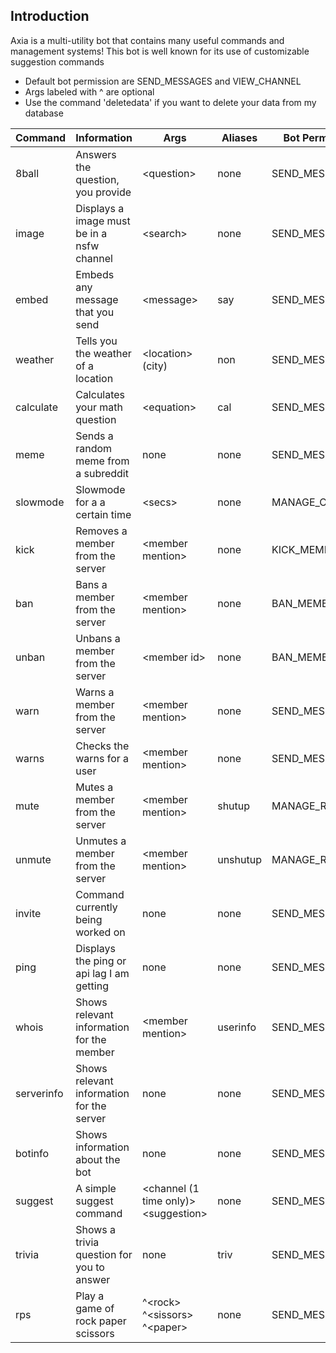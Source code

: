 ## Introduction
Axia is a multi-utility bot that contains many useful commands and management systems! This bot is well known for its use of customizable suggestion commands 
 
 * Default bot permission are SEND_MESSAGES and VIEW_CHANNEL
 * Args labeled with ^ are optional
 * Use the command 'deletedata' if you want to delete your data from my database
 
Command | Information | Args | Aliases | Bot Permissions
------------ | ------------- | ------------- | ------------- | -------------
8ball | Answers the question, you provide | \<question> | none | SEND_MESSAGES
image | Displays a image must be in a nsfw channel | \<search> | none | SEND_MESSAGES
embed | Embeds any message that you send | \<message> | say | SEND_MESSAGES
weather | Tells you the weather of a location | \<location> (city) | non | SEND_MESSAGES
calculate | Calculates your math question | \<equation> | cal | SEND_MESSAGES
meme | Sends a random meme from a subreddit | none | none | SEND_MESSAGES
slowmode | Slowmode for a a certain time | \<secs> | none | MANAGE_CHANNELS
kick | Removes a member from the server | \<member mention>| none | KICK_MEMBERS
ban | Bans a member from the server | \<member mention>| none | BAN_MEMBERS
unban | Unbans a member from the server | \<member id> | none | BAN_MEMBERS
warn | Warns a member from the server | \<member mention>| none | SEND_MESSAGES
warns | Checks the warns for a user | \<member mention> | none | SEND_MESSAGES
mute | Mutes a member from the server | \<member mention> | shutup | MANAGE_ROLES
unmute | Unmutes a member from the server | \<member mention> | unshutup | MANAGE_ROLES
invite | Command currently being worked on  | none | none | SEND_MESSAGES
ping | Displays the ping or api lag I am getting | none | none | SEND_MESSAGES
whois | Shows relevant information for the member | \<member mention> | userinfo | SEND_MESSAGES
serverinfo | Shows relevant information for the server | none | none | SEND_MESSAGES
botinfo | Shows information about the bot | none | none | SEND_MESSAGES
suggest | A simple suggest command | \<channel (1 time only)> \<suggestion> | none | SEND_MESSAGES
trivia | Shows a trivia question for you to answer | none | triv | SEND_MESSAGES
rps | Play a game of rock paper scissors | \^\<rock> \^\<sissors> \^\<paper>| none | SEND_MESSAGES
